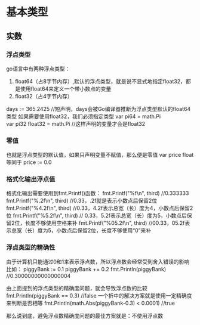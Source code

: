 # 基本类型

## 实数

### 浮点类型
go语言中有两种浮点类型：
1. float64（占8字节内存）,默认的浮点类型，就是说不显式地指定float32，都是使用float64来定义一个带小数点的变量
2. float32（占4字节内存）

days := 365.2425    //短声明，days会被Go编译器推断为浮点类型默认的float64类型
如果需要使用float32，我们必须指定类型
var pi64 = math.Pi      
var pi32 float32 = math.Pi  //这样声明的变量才会是float32

### 零值
也就是浮点类型的默认值，如果只声明变量不赋值，那么便是零值
var price float
等同于
price := 0.0

### 格式化输出浮点值
格式化输出需要使用到fmt.Printf()函数：
fmt.Printf("%f\n", third)     //0.333333
fmt.Printf("%.2f\n", third)   //0.33，.2f就是表示小数点后保留2位
fmt.Printf("%4.2f\n", third)  //0.33，4.2f表示总宽（长）度为4，小数点后保留2位
fmt.Printf("%5.2f\n", third)  // 0.33，5.2f表示总宽（长）度为5，小数点后保留2位，长度不够使用空格来补
fmt.Printf("%05.2f\n", third) //00.33，05.2f表示总宽（长）度为5，小数点后保留2位，长度不够使用“0”来补

### 浮点类型的精确性
由于计算机只能通过0和1来表示浮点数，所以浮点数会经常受到舍入错误的影响
比如：
piggyBank := 0.1
piggyBank += 0.2
fmt.Println(piggyBank) //0.30000000000000004

由上面提到的浮点类型的精确度问题，就会导致浮点数的比较
fmt.Println(piggyBank == 0.3) //false
一个折中的解决方案就是使用一定精确度来判断是否相等
fmt.Println(math.Abs(piggyBank-0.3) < 0.0001) //true

那么说到底，避免浮点数精确度问题的最佳方案就是：不使用浮点数